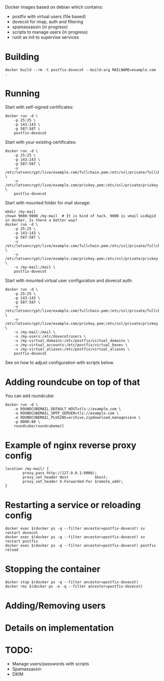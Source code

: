 Docker images based on debian which contains:
* postfix with virtual users (file based)
* dovecot for imap, auth and filtering
* spamassassin (in progress)
* scripts to manage users (in progress)
* runit as init to supervise services

# Building
```
docker build --rm -t postfix-dovecot --build-arg MAILNAME=example.com .
```

# Running
Start with self-signed certificates:
```
docker run -d \
    -p 25:25 \
    -p 143:143 \
    -p 587:587 \
    postfix-dovecot
```

Start with your existing certificates:
```
docker run -d \
    -p 25:25 \
    -p 143:143 \
    -p 587:587 \
    -v /etc/letsencrypt/live/example.com/fullchain.pem:/etc/ssl/private/fullchain.pem:ro \
    -v /etc/letsencrypt/live/example.com/privkey.pem:/etc/ssl/private/privkey.pem:ro \
    postfix-dovecot
```

Start with mounted folder for mail storage:
```
mkdir /my-mail
chown 9000:9000 /my-mail  # It is kind of hack. 9000 is vmail uid&gid in docker. Is there a better way?
docker run -d \
    -p 25:25 \
    -p 143:143 \
    -p 587:587 \
    -v /etc/letsencrypt/live/example.com/fullchain.pem:/etc/ssl/private/fullchain.pem:ro \
    -v /etc/letsencrypt/live/example.com/privkey.pem:/etc/ssl/private/privkey.pem:ro \
    -v /my-mail:/mail \
    postfix-dovecot
```

Start with mounted virtual user configuration and dovecot auth:
```
docker run -d \
    -p 25:25 \
    -p 143:143 \
    -p 587:587 \
    -v /etc/letsencrypt/live/example.com/fullchain.pem:/etc/ssl/private/fullchain.pem:ro \
    -v /etc/letsencrypt/live/example.com/privkey.pem:/etc/ssl/private/privkey.pem:ro \
    -v /my-mail:/mail \
    -v /my-users:/etc/dovecot/users \
    -v /my-virtual_domains:/etc/postfix/virtual_domains \
    -v /my-virtual_accounts:/etc/postfix/virtual_boxes \
    -v /my-virtual_aliases:/etc/postfix/virtual_aliases \
    postfix-dovecot
```
See on how to adjust configuration with scripts below.

# Adding roundcube on top of that
You can add roundcube:
```
docker run -d \
    -e ROUNDCUBEMAIL_DEFAULT_HOST=tls://example.com \
    -e ROUNDCUBEMAIL_SMTP_SERVER=tls://example.com \
    -e ROUNDCUBEMAIL_PLUGINS=archive,zipdownload,managesieve \
    -p 8000:80 \
    roundcube/roundcubemail
```

# Example of nginx reverse proxy config
```
location /my-mail/ {
        proxy_pass http://127.0.0.1:8000/;
        proxy_set_header Host            $host;
        proxy_set_header X-Forwarded-For $remote_addr;
}
```

# Restarting a service or reloading config
```
docker exec $(docker ps -q --filter ancestor=postfix-dovecot) sv restart dovecot
docker exec $(docker ps -q --filter ancestor=postfix-dovecot) sv restart postfix
docker exec $(docker ps -q --filter ancestor=postfix-dovecot) postfix reload
```

# Stopping the container
```
docker stop $(docker ps -q --filter ancestor=postfix-dovecot)
docker rmi $(docker ps -a -q --filter ancestor=postfix-dovecot)
```

# Adding/Removing users

# Details on implementation

# TODO:
* Manage users/passwords with scripts
* Spamassassin
* DKIM
